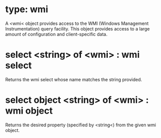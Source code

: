 # type: wmi

A &lt;wmi&lt; object provides access to the WMI (Windows Management Instrumentation) query facility. This object provides access to a large amount of configuration and client-specific data.

# select &lt;string&gt; of &lt;wmi&gt; : wmi select

Returns the wmi select whose name matches the string provided.

# select object &lt;string&gt; of &lt;wmi&gt; : wmi object

Returns the desired property (specified by &lt;string&lt;) from the given wmi object.
